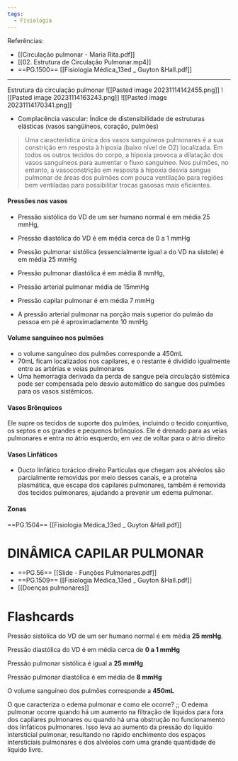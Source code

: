 ```yaml
---
tags:
  - Fisiologia
---
```

Referências: 
* [[Circulação pulmonar - Maria Rita.pdf]]
* [[02. Estrutura de Circulação Pulmonar.mp4]]
* ==PG.1500== [[Fisiologia Médica_13ed _ Guyton &Hall.pdf]]
---

Estrutura da circulação pulmonar
![[Pasted image 20231114142455.png]]
![[Pasted image 20231114163243.png]]
![[Pasted image 20231114170341.png]]

* Complacência vascular: Índice de distensibilidade de estruturas elásticas (vasos sangüíneos, coração, pulmões)

>Uma característica única dos vasos sanguíneos pulmonares é a sua constrição em resposta à hipoxia (baixo nível de O2) localizada. Em todos os outros tecidos do corpo, a hipoxia provoca a dilatação dos vasos sanguíneos para aumentar o fluxo sanguíneo. Nos pulmões, no entanto, a vasoconstrição em resposta à hipoxia desvia sangue pulmonar de áreas dos pulmões com pouca ventilação para regiões bem ventiladas para possibilitar trocas gasosas mais eficientes.

#### Pressões nos vasos
* Pressão sistólica do VD de um ser humano normal é em média 25 mmHg, 
* Pressão diastólica do VD é em média cerca de 0 a 1 mmHg 
* Pressão pulmonar sistólica (essencialmente igual a do VD na sístole) é em média 25 mmHg
* Pressão pulmonar diastólica é em média 8 mmHg, 
* Pressão arterial pulmonar média de 15mmHg 
* Pressão capilar pulmonar é em média 7 mmHg

* A pressão arterial pulmonar na porção mais superior do pulmão da pessoa em pé é aproximadamente 10 mmHg
#### Volume sanguíneo nos pulmões
* o volume sanguíneo dos pulmões corresponde a 450mL
* 70mL ficam localizados nos capilares, e o restante é dividido igualmente entre as artérias e veias pulmonares 
* Uma hemorragia derivada da perda de sangue pela circulação sistêmica pode ser compensada pelo desvio automático do sangue dos pulmões para os vasos sistêmicos.

#### Vasos Brônquicos
Ele supre os tecidos de suporte dos pulmões, incluindo o tecido conjuntivo, os septos e os grandes e pequenos brônquios.
Ele é drenado para as veias pulmonares e entra no átrio esquerdo, em vez de voltar para o átrio direito

#### Vasos Linfáticos
* Ducto linfático torácico direito
Partículas que chegam aos alvéolos são parcialmente removidas por meio desses canais, e a proteína plasmática, que escapa dos capilares pulmonares, também é removida dos tecidos pulmonares, ajudando a prevenir um edema pulmonar.

#### Zonas 
==PG.1504== [[Fisiologia Médica_13ed _ Guyton &Hall.pdf]]

# DINÂMICA CAPILAR PULMONAR
* ==PG.56== [[Slide - Funções Pulmonares.pdf]]
* ==PG.1509== [[Fisiologia Médica_13ed _ Guyton &Hall.pdf]]
* [[Doenças pulmonares]]

# Flashcards 

Pressão sistólica do VD de um ser humano normal é em média **25 mmHg**.

Pressão diastólica do VD é em média cerca de **0 a 1 mmHg**

Pressão pulmonar sistólica é igual a **25 mmHg**

Pressão pulmonar diastólica é em média de **8 mmHg**

O volume sanguíneo dos pulmões corresponde a **450mL**

O que caracteriza o edema pulmonar e como ele ocorre? ;; O edema pulmonar ocorre quando há um aumento na filtração de líquidos para fora dos capilares pulmonares ou quando há uma obstrução no funcionamento dos linfáticos pulmonares. Isso leva ao aumento da pressão do líquido intersticial pulmonar, resultando no rápido enchimento dos espaços intersticiais pulmonares e dos alvéolos com uma grande quantidade de líquido livre.



[^1]: 
[^2]: 